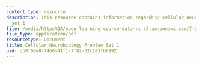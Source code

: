 ```yaml
---
content_type: resource
description: This resource contains information regarding cellular neurobiology problem
  set 1
file: /media/https%3A/open-learning-course-data-rc.s3.amazonaws.com/7-29j-cellular-neurobiology-spring-2012/cb8f66e8746041f17f8232c181fb6992_MIT7_29JS12_PSet_1.pdf
file_type: application/pdf
resourcetype: Document
title: Cellular Neurobiology Problem Set 1
uid: cb8f66e8-7460-41f1-7f82-32c181fb6992
---
```

